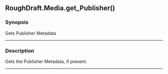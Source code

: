 RoughDraft.Media.get_Publisher()
--------------------------------

### Synopsis
Gets Publisher Metadata

---

### Description

Gets the Publisher Metadata, if present.

---
